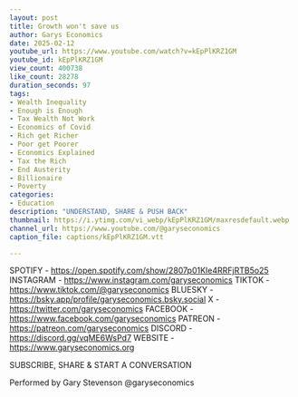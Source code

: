 ```yaml
---
layout: post
title: Growth won't save us
author: Garys Economics
date: 2025-02-12
youtube_url: https://www.youtube.com/watch?v=kEpPlKRZ1GM
youtube_id: kEpPlKRZ1GM
view_count: 400738
like_count: 28278
duration_seconds: 97
tags:
- Wealth Inequality
- Enough is Enough
- Tax Wealth Not Work
- Economics of Covid
- Rich get Richer
- Poor get Poorer
- Economics Explained
- Tax the Rich
- End Austerity
- Billionaire
- Poverty
categories:
- Education
description: "UNDERSTAND, SHARE & PUSH BACK"
thumbnail: https://i.ytimg.com/vi_webp/kEpPlKRZ1GM/maxresdefault.webp
channel_url: https://www.youtube.com/@garyseconomics
caption_file: captions/kEpPlKRZ1GM.vtt

---
```


SPOTIFY - https://open.spotify.com/show/2807p01KIe4RRFjRTB5o25
INSTAGRAM  - https://www.instagram.com/garyseconomics
TIKTOK - https://www.tiktok.com/@garyseconomics
BLUESKY - https://bsky.app/profile/garyseconomics.bsky.social
X - https://twitter.com/garyseconomics
FACEBOOK - https://www.facebook.com/garyseconomics
PATREON - https://patreon.com/garyseconomics
DISCORD - https://discord.gg/vqME6WsPd7
WEBSITE - https://www.garyseconomics.org

SUBSCRIBE, SHARE & START A CONVERSATION

Performed by Gary Stevenson
@garyseconomics
